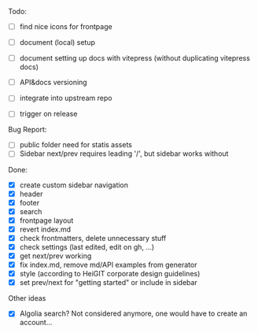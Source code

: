 Todo:
- [ ] find nice icons for frontpage
- [ ] document (local) setup
- [ ] document setting up docs with vitepress (without duplicating vitepress docs)
- [ ] API&docs versioning
- [ ] integrate into upstream repo
- [ ] trigger on release


Bug Report:
* [ ] public folder need for statis assets
* [ ] Sidebar next/prev requires leading '/', but sidebar works without

Done:
* [x] create custom sidebar navigation
* [x] header
* [x] footer
* [x] search
* [x] frontpage layout
* [x] revert index.md
* [x] check frontmatters, delete unnecessary stuff
* [x] check settings (last edited, edit on gh, …)
* [x] get next/prev working
* [x] fix index.md, remove md/API examples from generator
* [x] style (according to HeiGIT corporate design guidelines)
* [x] set prev/next for "getting started" or include in sidebar

Other ideas
* [x] Algolia search?
      Not considered anymore, one would have to create an account…
